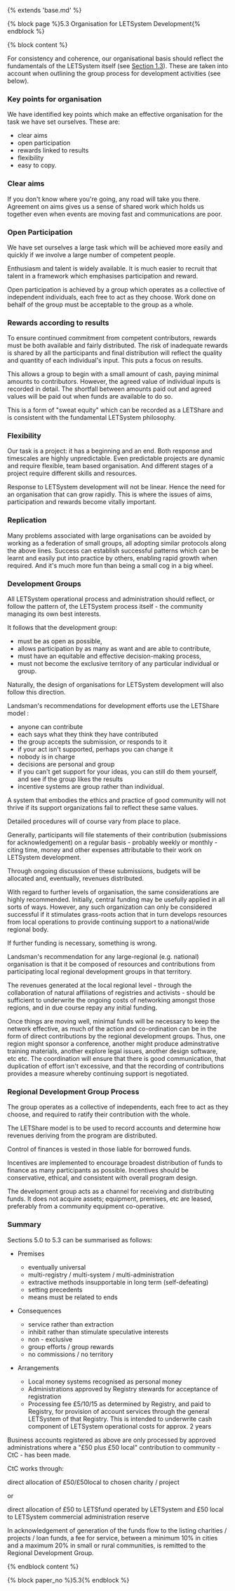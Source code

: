 {% extends 'base.md' %}

{% block page %}5.3 Organisation for LETSystem Development{% endblock %}

{% block content %}

 
For consistency and coherence, our organisational basis should reflect the 
fundamentals of the LETSystem itself (see [Section 1.3](1.3.html)). These are taken 
into account when outlining the group process for development activities 
(see below).

### Key points for organisation

We have identified key points which make an effective organisation for 
the task we have set ourselves. These are:

* clear aims
* open participation
* rewards linked to results
* flexibility
* easy to copy.

### Clear aims

If you don't know where you're going, any road will take you there. 
Agreement on aims gives us a sense of shared work which holds us 
together even when events are moving fast and communications are poor. 

### Open Participation

We have set ourselves a large task which will be achieved more easily and 
quickly if we involve a large number of competent people.

Enthusiasm and talent is widely available. It is much easier to recruit that 
talent in a framework which emphasises participation and reward.

Open participation is achieved by a group which operates as a collective 
of independent individuals, each free to act as they choose. Work done on 
behalf of the group must be acceptable to the group as a whole.

### Rewards according to results

To ensure continued commitment from competent contributors, rewards 
must be both available and fairly distributed. The risk of inadequate 
rewards is shared by all the participants and final distribution will reflect 
the quality and quantity of each individual's input. This puts a focus on 
results.

This allows a group to begin with a small amount of cash, paying minimal 
amounts to contributors. However, the agreed value of individual inputs is 
recorded in detail. The shortfall between amounts paid out and agreed 
values will be paid out when funds are available to do so.

This is a form of "sweat equity" which can be recorded as a LETShare and 
is consistent with the fundamental LETSystem philosophy.

### Flexibility

Our task is a project: it has a beginning and an end. Both response and 
timescales are highly unpredictable. Even predictable projects are dynamic 
and require flexible, team based organisation. And different stages of a 
project require different skills and resources.

Response to LETSystem development will not be linear. Hence the need 
for an organisation that can grow rapidly. This is where the issues of aims, 
participation and rewards become vitally important.

### Replication

Many problems associated with large organisations can be avoided by 
working as a federation of small groups, all adopting similar protocols 
along the above lines. Success can establish successful patterns which can 
be learnt and easily put into practice by others, enabling rapid growth 
when required. And it's much more fun than being a small cog in a big 
wheel.

### Development Groups

All LETSystem operational process and administration should reflect, or 
follow the pattern of, the LETSystem process itself - the community 
managing its own best interests.

It follows that the development group:

* must be as open as possible,
* allows participation by as many as want and are able to 
contribute,
* must have an equitable and effective decision-making process,
* must not become the exclusive territory of any particular 
individual or group.

Naturally, the design of organisations for LETSystem development will 
also follow this direction.

Landsman's recommendations for development efforts use the LETShare 
model :

* anyone can contribute
* each says what they think they have contributed
* the group accepts the submission, or responds to it
* if your act isn't supported, perhaps you can change it
* nobody is in charge
* decisions are personal and group
* if you can't get support for your ideas, you can still do them yourself, 
and see if the group likes the results
* incentive systems are group rather than individual.

A system that embodies the ethics and practice of good community will 
not thrive if its support organizations fail to reflect these same values.

Detailed procedures will of course vary from place to place.

Generally, participants will file statements of their contribution 
(submissions for acknowledgement) on a regular basis - probably weekly 
or monthly - citing time, money and other expenses attributable to their 
work on LETSystem development.

Through ongoing discussion of these submissions, budgets will be 
allocated and, eventually, revenues distributed.

With regard to further levels of organisation, the same considerations are 
highly recommended. Initially, central funding may be usefully applied in 
all sorts of ways. However, any such organization can only be considered 
successful if it stimulates grass-roots action that in turn develops resources 
from local operations to provide continuing support to a national/wide 
regional body.

If further funding is necessary, something is wrong.

Landsman's recommendation for any large-regional (e.g. national) 
organisation is that it be composed of resources and contributions from 
participating local regional development groups in that territory.

The revenues generated at the local regional level - through the 
collaboration of natural affiliations of registries and activists - should be 
sufficient to underwrite the ongoing costs of networking amongst those 
regions, and in due course repay any initial funding.

Once things are moving well, minimal funds will be necessary to keep the 
network effective, as much of the action and co-ordination can be in the 
form of direct contributions by the regional development groups. Thus, 
one region might sponsor a conference, another might produce 
adminstrative training materials, another explore legal issues, another 
design software, etc etc.  The coordination will ensure that there is good 
communication, that duplication of effort isn't excessive, and that the 
recording of contributions provides a measure whereby continuing support 
is negotiated.

### Regional Development Group Process

The group operates as a collective of independents, each free to act as 
they choose, and required to ratify their contribution with the whole.

The LETShare model is to be used to record accounts and determine  how 
revenues deriving from the program are distributed. 

Control of finances is vested in those liable for borrowed funds.

Incentives are implemented to encourage broadest distribution of funds to 
finance as many participants as possible. Incentives should be 
conservative, ethical, and consistent with overall program design. 

The development group acts as a channel for receiving and distributing 
funds.  It does not acquire assets; equipment, premises, etc are leased, 
preferably from a community equipment co-operative.

### Summary

Sections 5.0 to 5.3 can be summarised as follows:

* Premises
  * eventually universal
  * multi-registry / multi-system / multi-administration 
  * extractive methods insupportable in long term (self-defeating)
  * setting precedents
  * means must be related to ends


* Consequences

  * service rather than extraction
  * inhibit rather than stimulate speculative interests
  * non - exclusive
  * group efforts / group rewards
  * no commissions / no territory

* Arrangements

  * Local money systems recognised as personal money
  * Administrations approved by Registry stewards for acceptance of 
registration 
  * Processing fee £5/10/15 as determined by Registry, and paid to 
Registry, for provision of account services through the general 
LETSystem of that Registry. This is intended to underwrite cash 
component of LETSystem operational costs for approx. 2 years 

Business accounts registered as above are only processed by approved 
administrations where a "£50 plus £50 local" contribution to community - 
CtC - has been made. 

CtC works through:

direct allocation of £50/£50local to chosen charity / project

or

direct allocation of £50 to LETSfund operated by LETSystem 
and £50 local to LETSystem commercial administration reserve 

In acknowledgement of generation of the funds flow to the listing charities 
/ projects / loan funds, a fee for service, between a minimum 10% in cities 
and a maximum 20% in small or rural communities, is remitted to the 
Regional Development Group.

{% endblock content %}

{% block paper_no %}5.3{% endblock %}
